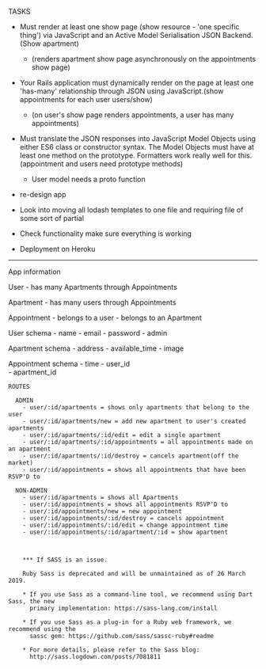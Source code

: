 
TASKS   

- Must render at least one show page (show resource - 'one specific thing') via JavaScript and an Active Model Serialisation JSON Backend.(Show apartment)
    - (renders apartment show page asynchronously on the appointments show page)

- Your Rails application must dynamically render on the page at least one 'has-many' relationship through JSON using JavaScript.(show appointments for each user users/show)
    - (on user's show page renders appointments, a user has many appointments)

- Must translate the JSON responses into JavaScript Model Objects using either ES6 class or constructor syntax. The Model Objects must have at least one method on the prototype. Formatters work really well for this.(appointment and users need prototype methods)
    - User model needs a proto function

- re-design app

- Look into moving all lodash templates to one file and requiring file of some sort of partial

- Check functionality make sure everything is working

- Deployment on Heroku


----------------------------------------------------------------

App information

User
    - has many Apartments through Appointments

Apartment
    - has many users through Appointments

Appointment
    - belongs to a user
    - belongs to an Apartment    

User schema
    - name
    - email
    - password
    - admin

Apartment schema
    - address
    - available_time
    - image

Appointment schema
    - time
    - user_id   
    - apartment_id



    ROUTES

      ADMIN
        - user/:id/apartments = shows only apartments that belong to the user
        - user/:id/apartments/new = add new apartment to user's created apartments
        - user/:id/apartments/:id/edit = edit a single apartment
        - user/:id/apartments/:id/appointments = all appointments made on an apartment
        - user/:id/apartments/:id/destroy = cancels apartment(off the market)
        - user/:id/appointments = shows all appointments that have been RSVP'D to

      NON-ADMIN
        - user/:id/apartments = shows all Apartments
        - user/:id/appointments = shows all appointments RSVP'D to
        - user/:id/appointments/new = new appointment
        - user/:id/appointments/:id/destroy = cancels appointment
        - user/:id/appointments/:id/edit = change appointment time
        - user/:id/appointments/:id/apartment/:id = show apartment



        *** If SASS is an issue.

        Ruby Sass is deprecated and will be unmaintained as of 26 March 2019.

        * If you use Sass as a command-line tool, we recommend using Dart Sass, the new
          primary implementation: https://sass-lang.com/install

        * If you use Sass as a plug-in for a Ruby web framework, we recommend using the
          sassc gem: https://github.com/sass/sassc-ruby#readme

        * For more details, please refer to the Sass blog:
          http://sass.logdown.com/posts/7081811
